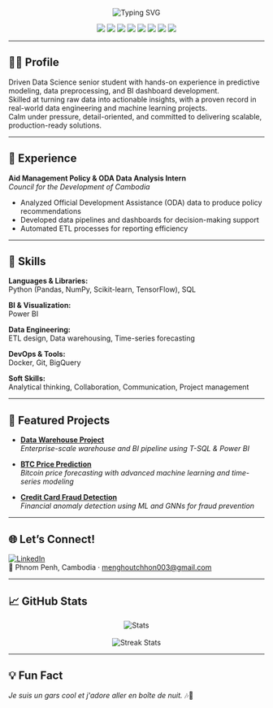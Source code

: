 <!-- Banner | Typing SVG -->
<p align="center">
  <img src="https://readme-typing-svg.herokuapp.com?font=Fira+Code&size=28&pause=1000&color=00FFFF&center=true&width=800&lines=Hello%2C+I'm+Menghout+Chhon!;AI+%7C+ML+%7C+Blockchain+%7C+Data+Engineer;" alt="Typing SVG" />
</p>

<p align="center">
  <img src="https://img.shields.io/badge/AI-%2300FFFF?style=for-the-badge&logo=openai&logoColor=black" />
  <img src="https://img.shields.io/badge/Machine%20Learning-%2300FFFF?style=for-the-badge&logo=scikit-learn&logoColor=black" />
  <img src="https://img.shields.io/badge/Deep%20Learning-%2300FFFF?style=for-the-badge&logo=tensorflow&logoColor=black" />
  <img src="https://img.shields.io/badge/Blockchain-%2300FFFF?style=for-the-badge&logo=ethereum&logoColor=black" />
  <img src="https://img.shields.io/badge/AWS-%2300FFFF?style=for-the-badge&logo=amazon-aws&logoColor=black" />
  <img src="https://img.shields.io/badge/BigQuery-%2300FFFF?style=for-the-badge&logo=google-cloud&logoColor=black" />
  <img src="https://img.shields.io/badge/Data%20Engineering-%2300FFFF?style=for-the-badge&logo=dataspell&logoColor=black" />
  <img src="https://img.shields.io/badge/BI%20%26%20Dashboard-%2300FFFF?style=for-the-badge&logo=powerbi&logoColor=black" />
</p>

---

## 🧑‍💻 Profile

Driven Data Science senior student with hands-on experience in predictive modeling, data preprocessing, and BI dashboard development.  
Skilled at turning raw data into actionable insights, with a proven record in real-world data engineering and machine learning projects.  
Calm under pressure, detail-oriented, and committed to delivering scalable, production-ready solutions.

---

## 🏢 Experience

**Aid Management Policy & ODA Data Analysis Intern**  
*Council for the Development of Cambodia*  
- Analyzed Official Development Assistance (ODA) data to produce policy recommendations  
- Developed data pipelines and dashboards for decision-making support  
- Automated ETL processes for reporting efficiency

---

## 👾 Skills

**Languages & Libraries:**  
Python (Pandas, NumPy, Scikit-learn, TensorFlow), SQL

**BI & Visualization:**  
Power BI

**Data Engineering:**  
ETL design, Data warehousing, Time-series forecasting

**DevOps & Tools:**  
Docker, Git, BigQuery

**Soft Skills:**  
Analytical thinking, Collaboration, Communication, Project management

---

## 🚀 Featured Projects

- [**Data Warehouse Project**](https://github.com/MenghoutChhon)  
  *Enterprise-scale warehouse and BI pipeline using T-SQL & Power BI*

- [**BTC Price Prediction**](https://github.com/MenghoutChhon)  
  *Bitcoin price forecasting with advanced machine learning and time-series modeling*

- [**Credit Card Fraud Detection**](https://github.com/MenghoutChhon)  
  *Financial anomaly detection using ML and GNNs for fraud prevention*

<!-- Replace above links with actual project repo links as you build them! -->

---

## 🌐 Let’s Connect!

[![LinkedIn](https://img.shields.io/badge/LinkedIn-0077B5?style=flat&logo=linkedin&logoColor=white)](https://www.linkedin.com/in/menghout-chhon/)  
📍 Phnom Penh, Cambodia · menghoutchhon003@gmail.com

---

## 📈 GitHub Stats

<p align="center">
  <img src="https://github-readme-stats.vercel.app/api?username=MenghoutChhon&show_icons=true&theme=algolia&hide=stars,prs" alt="Stats" />
  <br /><br />
  <img src="https://github-readme-streak-stats.herokuapp.com?user=MenghoutChhon&theme=algolia" alt="Streak Stats" />
</p>

---

## 💡 Fun Fact

_Je suis un gars cool et j'adore aller en boîte de nuit._ 🎶🍻
